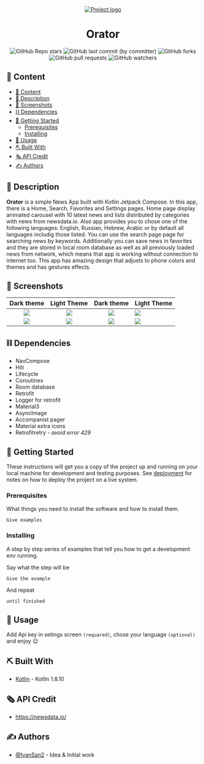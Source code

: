 <p align="center">
  <a href="" rel="noopener">
 <img src="https://i.imgur.com/U7K5i08.png" alt="Project logo"></a>
</p>
<h1 align="center">Orator</h1>

<div align="center">

![GitHub Repo stars](https://img.shields.io/github/stars/IvanSan2/Orator)
![GitHub last commit (by committer)](https://img.shields.io/github/last-commit/IvanSan2/Orator)
![GitHub forks](https://img.shields.io/github/forks/IvanSan2/Orator)
![GitHub pull requests](https://img.shields.io/github/issues-pr/IvanSan2/Orator)
![GitHub watchers](https://img.shields.io/github/watchers/IvanSan2/Orator)

</div>

## 📑 Content

- [📑 Content](#-content)
- [📰 Description](#-description)
- [👀 Screenshots ](#-screenshots-)
- [⛓️ Dependencies ](#️-dependencies-)
- [🏁 Getting Started ](#-getting-started-)
  - [Prerequisites](#prerequisites)
  - [Installing](#installing)
- [🎲 Usage ](#-usage-)
- [⛏️ Built With ](#️-built-with-)
- [🗞️ API Credit ](#️-api-credit-)
- [✍️ Authors ](#️-authors-)

## 📰 Description

**Orator** is a simple News App built with Kotlin Jetpack Compose. In this app, there is a Home, Search, Favorites and Settings pages. Home page display animated carousel with 10 latest news and lists distributed by categories with news from newsdata.io. Also app provides you to chose one of the following languages: English, Russian, Hebrew, Arabic or by default all languages includig those listed. You can use the search page page for searching news by keywords. Additionally you can save news in favorites and they are stored in local room database as well as all previously loaded news from network, which means that app is working without connection to internet too. This app has amazing design that adjusts to phone colors and themes and has gestures effects.

## 👀 Screenshots <a name = "screenshots"></a>

|              Dark theme              |             Light Theme              |              Dark theme              | Light Theme                          |
| :----------------------------------: | :----------------------------------: | :----------------------------------: | :----------------------------------- |
| ![](https://i.imgur.com/euTBgPV.jpg) | ![](https://i.imgur.com/53t30Lv.jpg) | ![](https://i.imgur.com/FPTL3aM.jpg) | ![](https://i.imgur.com/1l0MwtU.jpg) |
| ![](https://i.imgur.com/mn0Z48R.jpg) | ![](https://i.imgur.com/T9hqZIw.jpg) | ![](https://i.imgur.com/UezHhZR.jpg) | ![](https://i.imgur.com/p5isjKU.jpg) |

## ⛓️ Dependencies <a name = "dependencies"></a>

- NavCompose
- Hilt
- Lifecycle
- Coroutines
- Room database
- Retrofit
- Logger for retrofit
- Material3
- AsyncImage
- Accompanist pager
- Material extra icons
- Retrofitretry - _avoid error 429_

## 🏁 Getting Started <a name = "getting_started"></a>

These instructions will get you a copy of the project up and running on your local machine for development
and testing purposes. See [deployment](#deployment) for notes on how to deploy the project on a live system.

### Prerequisites

What things you need to install the software and how to install them.

```
Give examples
```

### Installing

A step by step series of examples that tell you how to get a development env running.

Say what the step will be

```
Give the example
```

And repeat

```
until finished
```

## 🎲 Usage <a name="usage"></a>

Add Api key in setings screen `(requared)`, chose your language `(optional)` and enjoy 😉

## ⛏️ Built With <a name = "tech_stack"></a>

- [Kotlin](https://kotlinlang.org/) - Kotlin 1.8.10

## 🗞️ API Credit <a name = "api_credits">

- https://newsdata.io/

## ✍️ Authors <a name = "authors"></a>

- [@IvanSan2](https://github.com/IvanSan2) - Idea & Initial work
